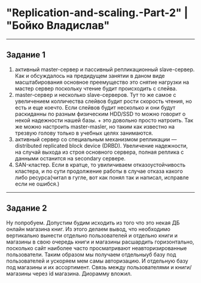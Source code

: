 # "Replication-and-scaling.-Part-2" | "Бойко Владислав"
---
## Задание 1
1. активный master-сервер и пассивный репликационный slave-сервер. Как и обсуждалось на предидущем занятии в даном виде масштабирования основное преемущество это снятие нагрузки на мастер сервер поскольку чтение будит происходить с слейва. 
2. master-сервер и несколько slave-серверов. Тут то же самое с увеличением колличества слейвов будит рости скорость чтения, но есть и еще коечто. Если слейвов будит несколько и они будут раскиданны по разным физическим HDD/SSD то можно говорит о некой надежности нашей базы. + это довольно просто натроить. Так же можно настроить master-masler, но таким как известно на трезвую голову только в учебных целях занимаются.
3. активный сервер со специальным механизмом репликации — distributed replicated block device (DRBD). Увеличение надежности, на случай выхода из строя основного сервера, полная реплика с данными останится на secondary сервере.
4. SAN-кластер. Если в кратце, то увиличиваем отказоустойчивость кластера, и по сути продолжение работы в случае отказа какого либо ресурса(читал в гугле, вот как понял так и написал, исправле если не ошибся.)
---
## Задание 2
Ну попробуем. Допустим будим исходить из того что это некая ДБ онлайн магазина книг. Из этого делаем вывод, что необходимо вертикально вынести отдельно пользователей и отдельно книги и магазины в свою очередь книги и магазины расшардить горизонтально, посколько сайт наиболее часто просматривают неавторизированные пользователи. Таким образом мы получаем отдельныуб базу под пользователей и ускоряем мем самы авторизацию. И отдельную базу под магазины и их ассортимент. 
Связь между пользователями и книги/магазины через id магазина.
Диорамму вложил.